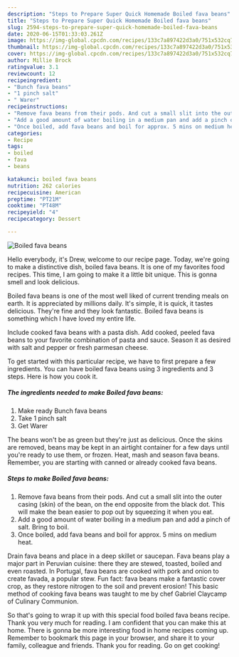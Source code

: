 ```yaml
---
description: "Steps to Prepare Super Quick Homemade Boiled fava beans"
title: "Steps to Prepare Super Quick Homemade Boiled fava beans"
slug: 2594-steps-to-prepare-super-quick-homemade-boiled-fava-beans
date: 2020-06-15T01:33:03.261Z
image: https://img-global.cpcdn.com/recipes/133c7a897422d3a0/751x532cq70/boiled-fava-beans-recipe-main-photo.jpg
thumbnail: https://img-global.cpcdn.com/recipes/133c7a897422d3a0/751x532cq70/boiled-fava-beans-recipe-main-photo.jpg
cover: https://img-global.cpcdn.com/recipes/133c7a897422d3a0/751x532cq70/boiled-fava-beans-recipe-main-photo.jpg
author: Millie Brock
ratingvalue: 3.1
reviewcount: 12
recipeingredient:
- "Bunch fava beans"
- "1 pinch salt"
- " Warer"
recipeinstructions:
- "Remove fava beans from their pods. And cut a small slit into the outer casing (skin) of the bean, on the end opposite from the black dot. This will make the bean easier to pop out by squeezing it when you eat."
- "Add a good amount of water boiling in a medium pan and add a pinch of salt. Bring to boil."
- "Once boiled, add fava beans and boil for approx. 5 mins on medium heat."
categories:
- Recipe
tags:
- boiled
- fava
- beans

katakunci: boiled fava beans 
nutrition: 262 calories
recipecuisine: American
preptime: "PT21M"
cooktime: "PT48M"
recipeyield: "4"
recipecategory: Dessert

---
```



![Boiled fava beans](https://img-global.cpcdn.com/recipes/133c7a897422d3a0/751x532cq70/boiled-fava-beans-recipe-main-photo.jpg)

Hello everybody, it's Drew, welcome to our recipe page. Today, we're going to make a distinctive dish, boiled fava beans. It is one of my favorites food recipes. This time, I am going to make it a little bit unique. This is gonna smell and look delicious.

Boiled fava beans is one of the most well liked of current trending meals on earth. It is appreciated by millions daily. It's simple, it is quick, it tastes delicious. They're fine and they look fantastic. Boiled fava beans is something which I have loved my entire life.

Include cooked fava beans with a pasta dish. Add cooked, peeled fava beans to your favorite combination of pasta and sauce. Season it as desired with salt and pepper or fresh parmesan cheese.


To get started with this particular recipe, we have to first prepare a few ingredients. You can have boiled fava beans using 3 ingredients and 3 steps. Here is how you cook it.

<!--inarticleads1-->

##### The ingredients needed to make Boiled fava beans:

1. Make ready Bunch fava beans
1. Take 1 pinch salt
1. Get  Warer


The beans won&#39;t be as green but they&#39;re just as delicious. Once the skins are removed, beans may be kept in an airtight container for a few days until you&#39;re ready to use them, or frozen. Heat, mash and season fava beans. Remember, you are starting with canned or already cooked fava beans. 

<!--inarticleads2-->

##### Steps to make Boiled fava beans:

1. Remove fava beans from their pods. And cut a small slit into the outer casing (skin) of the bean, on the end opposite from the black dot. This will make the bean easier to pop out by squeezing it when you eat.
1. Add a good amount of water boiling in a medium pan and add a pinch of salt. Bring to boil.
1. Once boiled, add fava beans and boil for approx. 5 mins on medium heat.


Drain fava beans and place in a deep skillet or saucepan. Fava beans play a major part in Peruvian cuisine: there they are stewed, toasted, boiled and even roasted. In Portugal, fava beans are cooked with pork and onion to create favada, a popular stew. Fun fact: fava beans make a fantastic cover crop, as they restore nitrogen to the soil and prevent erosion! This basic method of cooking fava beans was taught to me by chef Gabriel Claycamp of Culinary Communion. 

So that's going to wrap it up with this special food boiled fava beans recipe. Thank you very much for reading. I am confident that you can make this at home. There is gonna be more interesting food in home recipes coming up. Remember to bookmark this page in your browser, and share it to your family, colleague and friends. Thank you for reading. Go on get cooking!
